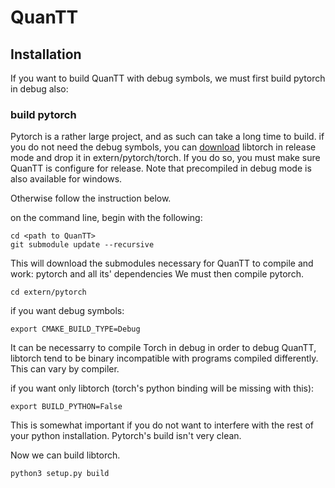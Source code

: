 # QuanTT

## Installation

If you want to build QuanTT with debug symbols, we must first build pytorch in debug also:

### build pytorch
Pytorch is a rather large project, and as such can take a long time to build.
if you do not need the debug symbols, you can [download](https://pytorch.org/get-started/locally/) libtorch in release mode and drop it in extern/pytorch/torch.
If you do so, you must make sure QuanTT is configure for release. 
Note that precompiled in debug mode is also available for windows.

Otherwise follow the instruction below.

on the command line, begin with the following:

	cd <path to QuanTT>
	git submodule update --recursive

This will download the submodules necessary for QuanTT to compile and work: pytorch and all its' dependencies
We must then compile pytorch.


	cd extern/pytorch

if you want debug symbols:

	export CMAKE_BUILD_TYPE=Debug

It can be necessarry to compile Torch in debug in order to debug QuanTT, libtorch tend to be binary incompatible with programs compiled differently.
This can vary by compiler.

if you want only libtorch (torch's python binding will be missing with this):

	export BUILD_PYTHON=False

This is somewhat important if you do not want to interfere with the rest of your python installation. Pytorch's build isn't very clean.

Now we can build libtorch.

	python3 setup.py build 